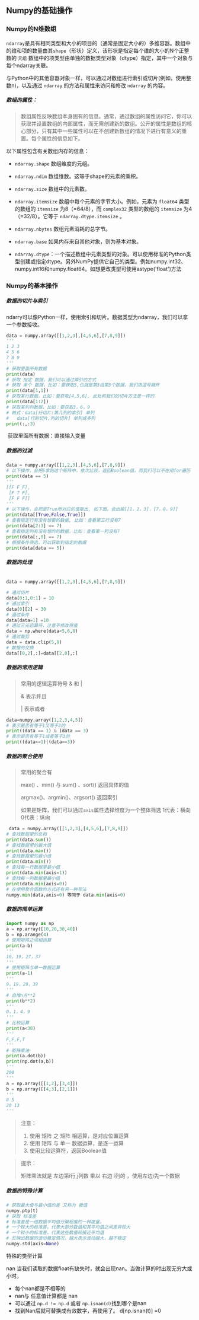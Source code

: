 ## Numpy的基础操作

### Numpy的N维数组

`ndarray`是具有相同类型和大小的项目的（通常是固定大小的）多维容器。数组中的维和项的数量由其`shape`（形状）定义，该形状是指定每个维的大小的N个正整数的 `元组` 数组中的项类型由单独的数据类型对象（dtype）指定，其中一个对象与每个ndarray关联。

与Python中的其他容器对象一样，可以通过对数组进行索引或切片(例如，使用整数n)，以及通过 `ndarray` 的方法和属性来访问和修改 `ndarray` 的内容。

##### 数组的属性：

>  数组属性反映数组本身固有的信息。通常，通过数组的属性访问它，你可以获取并设置数组的内部属性，而无需创建新的数组。公开的属性是数组的核心部分，只有其中一些属性可以在不创建新数组的情况下进行有意义的重置。每个属性的信息如下。

以下属性包含有关数组内存的信息：

- `ndarray.shape` 数组维度的元组。
- `ndarray.ndim` 数组维数。这等于shape的元素的乘积。
- `ndarray.size` 数组中的元素数。
- `ndarray.itemsize` 数组中每个元素的字节大小。例如，元素为 `float64` 类型的数组的 `itemsize` 为8（=64/8），而 `complex32` 类型的数组的 `itemsize` 为4（=32/8）。它等于 `ndarray.dtype.itemsize` 。
- `ndarray.nbytes` 数组元素消耗的总字节。
- `ndarray.base` 如果内存来自其他对象，则为基本对象。

- `ndarray.dtype`：一个描述数组中元素类型的对象。可以使用标准的Python类型创建或指定dtype。另外NumPy提供它自己的类型。例如numpy.int32、numpy.int16和numpy.float64。如想更改类型可使用astype('float')方法



### Numpy的基本操作

##### 数据的切片与索引

ndarry可以像Python一样，使用索引和切片。数据类型为ndarray，我们可以拿一个参数接收。

```python
data = numpy.array([[1,2,3],[4,5,6],[7,8,9]])
'''
1 2 3
4 5 6
7 8 9
'''
# 获取里面所有数据
print(data)
# 获取 指定 数据，我们可以通过索引的方式
# 获取 单个 数据，比如：要获取5,也就是第3组第3个数据，我们用逗号隔开
print(data[1,1])
# 获取某行数据，比如：要获取[4,5,6], 此处和我们的切片方法是一样的
print(data[1:2])
# 获取某列列数据，比如：要获取3，6，9
# 格式：data[行切片:第几列的索引] 单列
# 	data[行的切片,列的切片] 单列或多列
print(:,:3)
```

​	获取里面所有数据：直接输入变量

##### 数据的过滤

```Python
data = numpy.array([[1,2,3],[4,5,6],[7,8,9]])
# 以下操作，会把5拿到这个矩阵中，依次比较，返回Boolean值，而我们可以不在用for遍历
print(data == 5)
'''
[[F F F],
 [F T F],
 [F F F]]
'''
# 以下操作，会把是True所对应的值取出, 如下面，会出输[[1，2，3]，[7，8，9]]
print(data[[True,False,True]])
# 查看指定行有没有想要的数据, 比如：查看第三行没有7
print(data[2:3] == 7)
# 查看指定列有没有想的的数据，比如：查看第一列没有7
print(data[:,0] == 7)
# 根据条件筛选，可以获取到指定的数据
print(data[data == 5])

```

##### 数据的处理

```python

data = numpy.array([[1,2,3],[4,5,6],[7,8,9]])

# 通过切片
data[0:1,0:1] = 10
# 通过索引
data[0][2] = 30
# 通过条件
data[data=1] =10
# 通过三元运算符，注意不修改原值
data = np.where(data<5,6,8)
# 通过裁剪
data = data.clip(5,8)
# 数据的交换
data[[0,2],:]=data[[2,0],:]
```



##### 数据的常用逻辑

> 常用的逻辑运算符号 & 和 |
>
> & 表示并且
>
> | 表示或者

```Python
data=numpy.array([1,2,3,4,5])
# 表示是否有等于1又等于3的
print((data == 1) & (data == 3)
# 表示是否有等于1或者等于3的
print((data==1)|(data==3))
```

##### 数据的聚合使用

> 常用的聚合有 
>
> max() 、min() 与 sum() 、sort() 返回具体的值
>
> argmax()、argmin()、argsort() 返回索引
>
> 如果是矩阵，我们可以通过`axis`属性选择维度为一个整体筛选 1代表：横向 0代表：纵向

```Python
 data = numpy.array([[1,2,3],[4,5,6],[7,8,9]])
# 查找数据里的总和
print(data.sum())
# 查找数据里的最大值
print(data.max())
# 查找数据里的最小值
print(data.min())
# 查找每一行数据里最小值
print(data.min(axis=1))
# 查找每一列数据里最小值
print(data.min(axis=0))
# 在使用聚合函数的方式还有另一种写法
numpy.min(data,axis=0) 等同于 data.min(axis=0)
```



##### 数据的简单运算

```python
import numpy as np
a = np.array([10,20,30,40])
b = np.arange(4)
# 使用矩阵之间相运算
print(a-b)
'''
10，19，27，37
'''
# 使用矩阵与单一数据运算
print(a-1)
'''
9，19，29，39
'''
# 自增n方**2
print(b**2)
'''
0，1，4，9
'''
# 比较运算
print(a<30)
'''
F,F,F,T
'''
# 矩阵乘法
print(a.dot(b))
print(np.dot(a,b))
'''
200
'''
a = np.array([[1,2],[3,4]])
b = np.array([[4,3],[2,1]])
'''
8 5
20 13
'''
```

> 注意：
>
> 1. 使用 矩阵 之 矩阵 相运算，是对应位置运算
> 2. 使用 矩阵 与 单一  数据运算，是逐一运算
> 3. 使用比较运算符，返回Boolean值



> 提示：
>
> 矩阵乘法就是 左边第i行,j列数 乘以 右边 i列的 ，使用左边i先一个数据

##### 数据的特殊计算

```python
# 获取最大值与最小值的差 又称为 极值
numpy.ptp(t)
# 获取 标准差  
# 标准差是一组数据平均值分蘖程度的一种度量。
# 一个较大的标准差，代表大部分数值和其平均值之间差异较大
# 一个较小的标准差，代表这些数值较接近平均值
# 反映出数据的波动稳定情况，越大表示波动越大，越不稳定
numpy.std(axis=None)
```



特殊的类型计算

nan 当我们读取的数据float有缺失时，就会出现nan。当做计算的时出现无穷大或小时。

- 每个nan都是不相等的
- nan与 任意值计算都是 nan
- 可以通过 `np.d != np.d` 或者 `np.isnan(d)`找到哪个是nan
- 找到Nan后就可替换成有效数字，再使用了。 d[np.isnan(t)] =0

